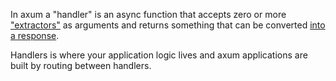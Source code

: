 In axum a "handler" is an async function that accepts zero or more
["extractors"](crate::extract) as arguments and returns something that
can be converted [into a response](crate::response).

Handlers is where your application logic lives and axum applications are built
by routing between handlers.

[`debug_handler`]: https://docs.rs/axum-macros/latest/axum_macros/attr.debug_handler.html

